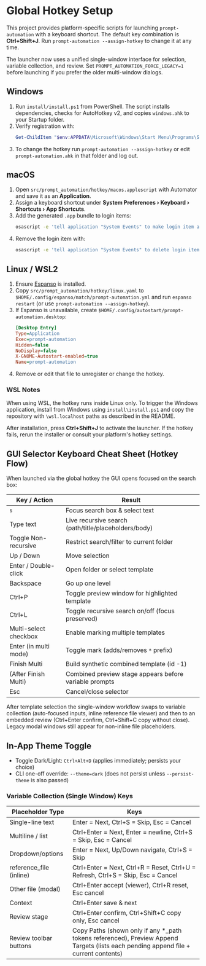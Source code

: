 # Global Hotkey Setup

This project provides platform-specific scripts for launching `prompt-automation` with a keyboard shortcut.
The default key combination is **Ctrl+Shift+J**. Run `prompt-automation --assign-hotkey` to change it at any time.

The launcher now uses a unified single-window interface for selection, variable
collection, and review. Set `PROMPT_AUTOMATION_FORCE_LEGACY=1` before launching
if you prefer the older multi-window dialogs.

## Windows
1. Run `install/install.ps1` from PowerShell. The script installs dependencies, checks for AutoHotkey v2, and copies `windows.ahk` to your Startup folder.
2. Verify registration with:
   ```powershell
   Get-ChildItem "$env:APPDATA\Microsoft\Windows\Start Menu\Programs\Startup" | Where-Object Name -eq 'prompt-automation.ahk'
   ```
3. To change the hotkey run `prompt-automation --assign-hotkey` or edit `prompt-automation.ahk` in that folder and log out.

## macOS
1. Open `src/prompt_automation/hotkey/macos.applescript` with Automator and save it as an **Application**.
2. Assign a keyboard shortcut under **System Preferences › Keyboard › Shortcuts › App Shortcuts**.
3. Add the generated `.app` bundle to login items:
   ```bash
   osascript -e 'tell application "System Events" to make login item at end with properties {path:"/path/to/prompt-automation.app", hidden:false}'
   ```
4. Remove the login item with:
   ```bash
   osascript -e 'tell application "System Events" to delete login item "prompt-automation"'
   ```

## Linux / WSL2
1. Ensure [Espanso](https://espanso.org) is installed.
2. Copy `src/prompt_automation/hotkey/linux.yaml` to `$HOME/.config/espanso/match/prompt-automation.yml` and run `espanso restart` (or use `prompt-automation --assign-hotkey`).
3. If Espanso is unavailable, create `$HOME/.config/autostart/prompt-automation.desktop`:
   ```ini
   [Desktop Entry]
   Type=Application
   Exec=prompt-automation
   Hidden=false
   NoDisplay=false
   X-GNOME-Autostart-enabled=true
   Name=prompt-automation
   ```
4. Remove or edit that file to unregister or change the hotkey.

### WSL Notes

When using WSL, the hotkey runs inside Linux only. To trigger the Windows
application, install from Windows using `install\install.ps1` and copy the
repository with `\wsl.localhost` paths as described in the README.

After installation, press **Ctrl+Shift+J** to activate the launcher. If the hotkey fails, rerun the installer or consult your platform's hotkey settings.

## GUI Selector Keyboard Cheat Sheet (Hotkey Flow)

When launched via the global hotkey the GUI opens focused on the search box:

| Key / Action | Result |
|--------------|--------|
| `s` | Focus search box & select text |
| Type text | Live recursive search (path/title/placeholders/body) |
| Toggle Non-recursive | Restrict search/filter to current folder |
| Up / Down | Move selection |
| Enter / Double-click | Open folder or select template |
| Backspace | Go up one level |
| Ctrl+P | Toggle preview window for highlighted template |
| Ctrl+L | Toggle recursive search on/off (focus preserved) |
| Multi-select checkbox | Enable marking multiple templates |
| Enter (in multi mode) | Toggle mark (adds/removes `*` prefix) |
| Finish Multi | Build synthetic combined template (id -1) |
| (After Finish Multi) | Combined preview stage appears before variable prompts |
| Esc | Cancel/close selector |

After template selection the single-window workflow swaps to variable collection (auto-focused inputs, inline reference file viewer) and then to an embedded review (Ctrl+Enter confirm, Ctrl+Shift+C copy without close). Legacy modal windows still appear for non-inline file placeholders.

## In-App Theme Toggle

- Toggle Dark/Light: `Ctrl+Alt+D` (applies immediately; persists your choice)
- CLI one-off override: `--theme=dark` (does not persist unless `--persist-theme` is also passed)

### Variable Collection (Single Window) Keys

| Placeholder Type | Keys |
|------------------|------|
| Single-line text | Enter = Next, Ctrl+S = Skip, Esc = Cancel |
| Multiline / list | Ctrl+Enter = Next, Enter = newline, Ctrl+S = Skip, Esc = Cancel |
| Dropdown/options | Enter = Next, Up/Down navigate, Ctrl+S = Skip |
| reference_file (inline) | Ctrl+Enter = Next, Ctrl+R = Reset, Ctrl+U = Refresh, Ctrl+S = Skip, Esc = Cancel |
| Other file (modal) | Ctrl+Enter accept (viewer), Ctrl+R reset, Esc cancel |
| Context | Ctrl+Enter save & next | Remembers last context |
| Review stage | Ctrl+Enter confirm, Ctrl+Shift+C copy only, Esc cancel |
| Review toolbar buttons | Copy Paths (shown only if any *_path tokens referenced), Preview Append Targets (lists each pending append file + current contents) |
